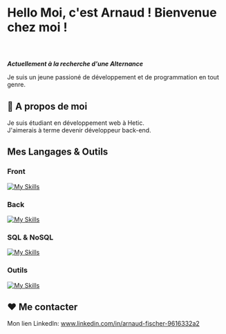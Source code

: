 # <p>Hello Moi, c'est Arnaud ! Bienvenue chez moi !</p>
 
<br>

***Actuellement à la recherche d'une Alternance***

Je suis un jeune passioné de développement et de programmation en tout genre.



## 🧐 A propos de moi

 Je suis étudiant en développement web à Hetic. <br>
 J'aimerais à terme devenir développeur back-end.


##  Mes Langages & Outils
### Front
[![My Skills](https://skillicons.dev/icons?i=html,css,js,react,nextjs)](https://github.com/Jeck0v)
### Back
[![My Skills](https://skillicons.dev/icons?i=nodejs,py,django,php,nextjs)](https://github.com/Jeck0v)
### SQL & NoSQL
[![My Skills](https://skillicons.dev/icons?i=postgres,firebase,supabase,mongodb,mysql)](https://github.com/Jeck0v)
### Outils
[![My Skills](https://skillicons.dev/icons?i=docker,figma,vscode,phpstorm,pycharm)](https://github.com/Jeck0v)


## ❤️ Me contacter
Mon lien LinkedIn: www.linkedin.com/in/arnaud-fischer-9616332a2
